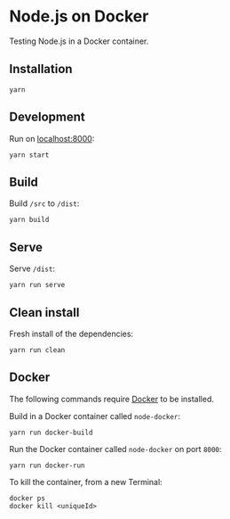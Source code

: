 # Node.js on Docker

Testing Node.js in a Docker container.

## Installation

```
yarn
```

## Development

Run on [localhost:8000](http://localhost:8000):

```
yarn start
```

## Build

Build `/src` to `/dist`:

```
yarn build
```

## Serve

Serve `/dist`:

```
yarn run serve
```

## Clean install

Fresh install of the dependencies:

```
yarn run clean
```

## Docker

The following commands require [Docker](https://www.docker.com/) to be installed.

Build in a Docker container called `node-docker`:

```
yarn run docker-build
```

Run the Docker container called `node-docker` on port `8000`:

```
yarn run docker-run
```

To kill the container, from a new Terminal:

```
docker ps
docker kill <uniqueId>
```
